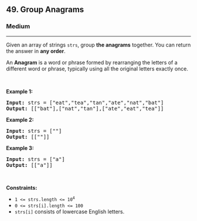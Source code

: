 <h2>49. Group Anagrams</h2><h3>Medium</h3><hr><div><p>Given an array of strings <code>strs</code>, group <strong>the anagrams</strong> together. You can return the answer in <strong>any order</strong>.</p>

<p>An <strong>Anagram</strong> is a word or phrase formed by rearranging the letters of a different word or phrase, typically using all the original letters exactly once.</p>

<p>&nbsp;</p>
<p><strong>Example 1:</strong></p>
<pre><strong>Input:</strong> strs = ["eat","tea","tan","ate","nat","bat"]
<strong>Output:</strong> [["bat"],["nat","tan"],["ate","eat","tea"]]
</pre><p><strong>Example 2:</strong></p>
<pre><strong>Input:</strong> strs = [""]
<strong>Output:</strong> [[""]]
</pre><p><strong>Example 3:</strong></p>
<pre><strong>Input:</strong> strs = ["a"]
<strong>Output:</strong> [["a"]]
</pre>
<p>&nbsp;</p>
<p><strong>Constraints:</strong></p>

<ul>
	<li><code>1 &lt;= strs.length &lt;= 10<sup>4</sup></code></li>
	<li><code>0 &lt;= strs[i].length &lt;= 100</code></li>
	<li><code>strs[i]</code> consists of lowercase English letters.</li>
</ul>
</div>